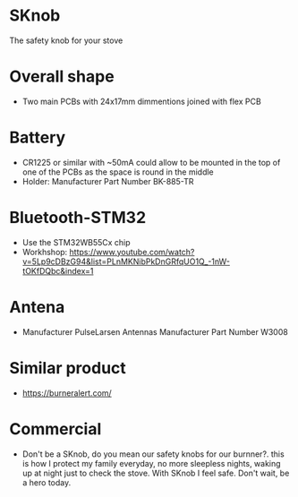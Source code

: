 # SKnob
The safety knob for your stove

# Overall shape
- Two main PCBs with 24x17mm dimmentions joined with flex PCB

# Battery
- CR1225 or similar with ~50mA could allow to be mounted in the top of one of the PCBs as the space is round in the middle
- Holder: Manufacturer Part Number 	BK-885-TR 

# Bluetooth-STM32
- Use the STM32WB55Cx chip 
- Workhshop: https://www.youtube.com/watch?v=5Lp9cDBzG94&list=PLnMKNibPkDnGRfqUO1Q_-1nW-tOKfDQbc&index=1

# Antena
- Manufacturer 	PulseLarsen Antennas
Manufacturer Part Number 	W3008 

# Similar product
- https://burneralert.com/

# Commercial
- Don't be a SKnob, do you mean our safety knobs for our burnner?. this is how I protect my family everyday, no more sleepless nights, waking up at night just to check the stove. With SKnob I feel safe. Don't wait, be a hero today.
